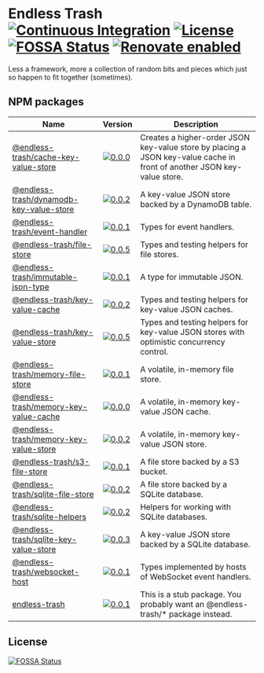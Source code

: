 # Endless Trash [![Continuous Integration](https://github.com/jameswilddev/endless-trash/workflows/Continuous%20Integration/badge.svg)](https://github.com/jameswilddev/endless-trash/actions) [![License](https://img.shields.io/github/license/jameswilddev/endless-trash.svg)](https://github.com/jameswilddev/endless-trash/blob/master/license) [![FOSSA Status](https://app.fossa.io/api/projects/git%2Bgithub.com%2Fjameswilddev%2Fendless-trash.svg?type=shield)](https://app.fossa.io/projects/git%2Bgithub.com%2Fjameswilddev%2Fendless-trash?ref=badge_shield) [![Renovate enabled](https://img.shields.io/badge/renovate-enabled-brightgreen.svg)](https://renovatebot.com/)

Less a framework, more a collection of random bits and pieces which just so happen to fit together (sometimes).

## NPM packages

Name                                                                               | Version                                                                                                                                                     | Description                                                                                                            
---------------------------------------------------------------------------------- | ----------------------------------------------------------------------------------------------------------------------------------------------------------- | -----------------------------------------------------------------------------------------------------------------------
[@endless-trash/cache-key-value-store](@endless-trash/cache-key-value-store)       | [![0.0.0](https://img.shields.io/npm/v/@endless-trash/cache-key-value-store.svg)](https://www.npmjs.com/package/@endless-trash/cache-key-value-store)       | Creates a higher-order JSON key-value store by placing a JSON key-value cache in front of another JSON key-value store.
[@endless-trash/dynamodb-key-value-store](@endless-trash/dynamodb-key-value-store) | [![0.0.2](https://img.shields.io/npm/v/@endless-trash/dynamodb-key-value-store.svg)](https://www.npmjs.com/package/@endless-trash/dynamodb-key-value-store) | A key-value JSON store backed by a DynamoDB table.                                                                     
[@endless-trash/event-handler](@endless-trash/event-handler)                       | [![0.0.1](https://img.shields.io/npm/v/@endless-trash/event-handler.svg)](https://www.npmjs.com/package/@endless-trash/event-handler)                       | Types for event handlers.                                                                                              
[@endless-trash/file-store](@endless-trash/file-store)                             | [![0.0.5](https://img.shields.io/npm/v/@endless-trash/file-store.svg)](https://www.npmjs.com/package/@endless-trash/file-store)                             | Types and testing helpers for file stores.                                                                             
[@endless-trash/immutable-json-type](@endless-trash/immutable-json-type)           | [![0.0.1](https://img.shields.io/npm/v/@endless-trash/immutable-json-type.svg)](https://www.npmjs.com/package/@endless-trash/immutable-json-type)           | A type for immutable JSON.                                                                                             
[@endless-trash/key-value-cache](@endless-trash/key-value-cache)                   | [![0.0.2](https://img.shields.io/npm/v/@endless-trash/key-value-cache.svg)](https://www.npmjs.com/package/@endless-trash/key-value-cache)                   | Types and testing helpers for key-value JSON caches.                                                                   
[@endless-trash/key-value-store](@endless-trash/key-value-store)                   | [![0.0.5](https://img.shields.io/npm/v/@endless-trash/key-value-store.svg)](https://www.npmjs.com/package/@endless-trash/key-value-store)                   | Types and testing helpers for key-value JSON stores with optimistic concurrency control.                               
[@endless-trash/memory-file-store](@endless-trash/memory-file-store)               | [![0.0.1](https://img.shields.io/npm/v/@endless-trash/memory-file-store.svg)](https://www.npmjs.com/package/@endless-trash/memory-file-store)               | A volatile, in-memory file store.                                                                                      
[@endless-trash/memory-key-value-cache](@endless-trash/memory-key-value-cache)     | [![0.0.0](https://img.shields.io/npm/v/@endless-trash/memory-key-value-cache.svg)](https://www.npmjs.com/package/@endless-trash/memory-key-value-cache)     | A volatile, in-memory key-value JSON cache.                                                                            
[@endless-trash/memory-key-value-store](@endless-trash/memory-key-value-store)     | [![0.0.2](https://img.shields.io/npm/v/@endless-trash/memory-key-value-store.svg)](https://www.npmjs.com/package/@endless-trash/memory-key-value-store)     | A volatile, in-memory key-value JSON store.                                                                            
[@endless-trash/s3-file-store](@endless-trash/s3-file-store)                       | [![0.0.1](https://img.shields.io/npm/v/@endless-trash/s3-file-store.svg)](https://www.npmjs.com/package/@endless-trash/s3-file-store)                       | A file store backed by a S3 bucket.                                                                                    
[@endless-trash/sqlite-file-store](@endless-trash/sqlite-file-store)               | [![0.0.2](https://img.shields.io/npm/v/@endless-trash/sqlite-file-store.svg)](https://www.npmjs.com/package/@endless-trash/sqlite-file-store)               | A file store backed by a SQLite database.                                                                              
[@endless-trash/sqlite-helpers](@endless-trash/sqlite-helpers)                     | [![0.0.2](https://img.shields.io/npm/v/@endless-trash/sqlite-helpers.svg)](https://www.npmjs.com/package/@endless-trash/sqlite-helpers)                     | Helpers for working with SQLite databases.                                                                             
[@endless-trash/sqlite-key-value-store](@endless-trash/sqlite-key-value-store)     | [![0.0.3](https://img.shields.io/npm/v/@endless-trash/sqlite-key-value-store.svg)](https://www.npmjs.com/package/@endless-trash/sqlite-key-value-store)     | A key-value JSON store backed by a SQLite database.                                                                    
[@endless-trash/websocket-host](@endless-trash/websocket-host)                     | [![0.0.1](https://img.shields.io/npm/v/@endless-trash/websocket-host.svg)](https://www.npmjs.com/package/@endless-trash/websocket-host)                     | Types implemented by hosts of WebSocket event handlers.                                                                
[endless-trash](endless-trash)                                                     | [![0.0.1](https://img.shields.io/npm/v/endless-trash.svg)](https://www.npmjs.com/package/endless-trash)                                                     | This is a stub package.  You probably want an @endless-trash/* package instead.                                        

## License

[![FOSSA Status](https://app.fossa.io/api/projects/git%2Bgithub.com%2Fjameswilddev%2Fendless-trash.svg?type=large)](https://app.fossa.io/projects/git%2Bgithub.com%2Fjameswilddev%2Fendless-trash?ref=badge_large)
